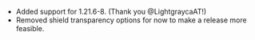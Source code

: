 - Added support for 1.21.6-8. (Thank you @LightgraycaAT!)
- Removed shield transparency options for now to make a release more feasible.
